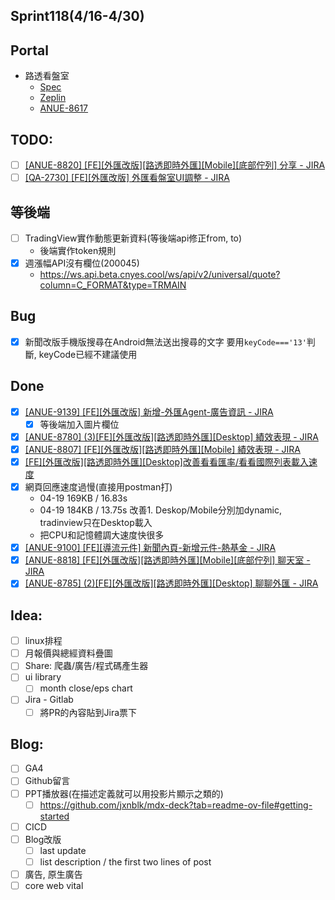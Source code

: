 ## Sprint118(4/16-4/30)

## Portal
 * 路透看盤室
	* [Spec](https://cnyesrd.atlassian.net/wiki/spaces/PS/pages/2175926273)
	 * [Zeplin](https://app.zeplin.io/project/576287bda89e8aa7045cfba5/screen/6535e544b517d3229444d5c5)
	 * [ANUE-8617](https://cnyesrd.atlassian.net/browse/ANUE-8617)

## TODO:
* [ ] [[ANUE-8820] [FE][外匯改版][路透即時外匯][Mobile][底部佇列] 分享 - JIRA](https://cnyesrd.atlassian.net/browse/ANUE-8820)
* [ ] [[QA-2730] [FE][外匯改版] 外匯看盤室UI調整 - JIRA](https://cnyesrd.atlassian.net/browse/QA-2730)

## 等後端
* [ ] TradingView實作動態更新資料(等後端api修正from, to)
	* 後端實作token規則
* [x] 週漲幅API沒有欄位(200045)
	* https://ws.api.beta.cnyes.cool/ws/api/v2/universal/quote?column=C_FORMAT&type=TRMAIN
##  **Bug**
* [x] 新聞改版手機版搜尋在Android無法送出搜尋的文字
		要用`keyCode==='13'`判斷, keyCode已經不建議使用
	
## Done
* [x] [[ANUE-9139] [FE][外匯改版] 新增-外匯Agent-廣告資訊 - JIRA](https://cnyesrd.atlassian.net/browse/ANUE-9139)
	* [x] 等後端加入圖片欄位
* [x] [[ANUE-8780] (3)[FE][外匯改版][路透即時外匯][Desktop] 績效表現 - JIRA](https://cnyesrd.atlassian.net/browse/ANUE-8780)
* [x] [[ANUE-8807] [FE][外匯改版][路透即時外匯][Mobile] 績效表現 - JIRA](https://cnyesrd.atlassian.net/browse/ANUE-8807)
* [x] [[FE][外匯改版][路透即時外匯][Desktop]改善看看匯率/看看國際列表載入速度](https://gitlab.cnyes.cool/anue/frontend/fe-lobby-forex-v2/-/merge_requests/56)
* [x] 網頁回應速度過慢(直接用postman打)
	*  04-19 169KB / 16.83s
	*  04-19 184KB / 13.75s  改善1. Deskop/Mobile分別加dynamic, tradinview只在Desktop載入
	* 把CPU和記憶體調大速度快很多
* [x] [[ANUE-9100] [FE][導流元件] 新聞內頁-新增元件-熱基金 - JIRA](https://cnyesrd.atlassian.net/browse/ANUE-9100)
* [x] [[ANUE-8818] [FE][外匯改版][路透即時外匯][Mobile][底部佇列] 聊天室 - JIRA](https://cnyesrd.atlassian.net/browse/ANUE-8818)
* [x] [[ANUE-8785] (2)[FE][外匯改版][路透即時外匯][Desktop] 聊聊外匯 - JIRA](https://cnyesrd.atlassian.net/browse/ANUE-8785)

## Idea:
* [ ] linux排程
* [ ] 月報價與總經資料疊圖
* [ ] Share: 爬蟲/廣告/程式碼產生器
* [ ] ui library
	* [ ] month close/eps chart
* [ ] Jira - Gitlab
	* [ ] 將PR的內容貼到Jira票下

## Blog: 
* [ ] GA4
* [ ] Github留言
* [ ] PPT播放器(在描述定義就可以用投影片顯示之類的)
	* [ ] https://github.com/jxnblk/mdx-deck?tab=readme-ov-file#getting-started
* [ ] CICD
* [ ] Blog改版
	* [ ] last update
	* [ ] list description / the first two lines of post
* [ ] 廣告, 原生廣告
* [ ] core web vital
